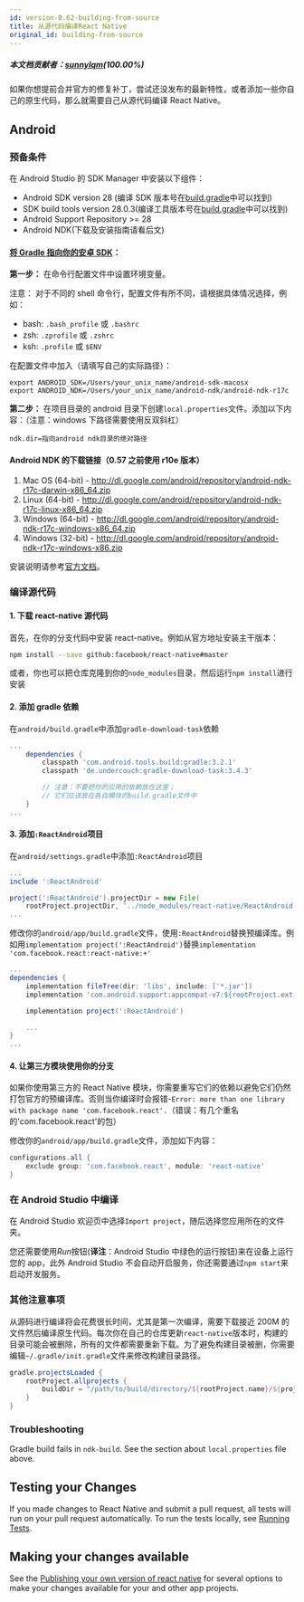 ```yaml
---
id: version-0.62-building-from-source
title: 从源代码编译React Native
original_id: building-from-source
---
```


##### 本文档贡献者：[sunnylqm](https://github.com/search?q=sunnylqm%40qq.com+in%3Aemail&type=Users)(100.00%)

如果你想提前合并官方的修复补丁，尝试还没发布的最新特性，或者添加一些你自己的原生代码，那么就需要自己从源代码编译 React Native。

## Android

### 预备条件

在 Android Studio 的 SDK Manager 中安装以下组件：

- Android SDK version 28 (编译 SDK 版本号在[build.gradle](https://github.com/facebook/react-native/blob/master/ReactAndroid/build.gradle)中可以找到)
- SDK build tools version 28.0.3(编译工具版本号在[build.gradle](https://github.com/facebook/react-native/blob/master/ReactAndroid/build.gradle)中可以找到)
- Android Support Repository >= 28
- Android NDK(下载及安装指南请看后文)

#### [将 Gradle 指向你的安卓 SDK](#gradle-android-sdk)：

**第一步：** 在命令行配置文件中设置环境变量。

注意： 对于不同的 shell 命令行，配置文件有所不同，请根据具体情况选择，例如：

- bash: `.bash_profile` 或 `.bashrc`
- zsh: `.zprofile` 或 `.zshrc`
- ksh: `.profile` 或 `$ENV`

在配置文件中加入（请填写自己的实际路径）：

```
export ANDROID_SDK=/Users/your_unix_name/android-sdk-macosx
export ANDROID_NDK=/Users/your_unix_name/android-ndk/android-ndk-r17c
```

**第二步：** 在项目目录的 android 目录下创建`local.properties`文件。添加以下内容：（注意：windows 下路径需要使用反双斜杠）

```
ndk.dir=指向android ndk目录的绝对路径
```

#### Android NDK 的下载链接（0.57 之前使用 r10e 版本）

1.  Mac OS (64-bit) - http://dl.google.com/android/repository/android-ndk-r17c-darwin-x86_64.zip
2.  Linux (64-bit) - http://dl.google.com/android/repository/android-ndk-r17c-linux-x86_64.zip
3.  Windows (64-bit) - http://dl.google.com/android/repository/android-ndk-r17c-windows-x86_64.zip
4.  Windows (32-bit) - http://dl.google.com/android/repository/android-ndk-r17c-windows-x86.zip

安装说明请参考[官方文档](https://developer.android.com/ndk/index.html)。

### 编译源代码

#### 1. 下载 react-native 源代码

首先，在你的分支代码中安装 react-native。例如从官方地址安装主干版本：

```sh
npm install --save github:facebook/react-native#master
```

或者，你也可以把仓库克隆到你的`node_modules`目录，然后运行`npm install`进行安装

#### 2. 添加 gradle 依赖

在`android/build.gradle`中添加`gradle-download-task`依赖

```gradle
...
    dependencies {
        classpath 'com.android.tools.build:gradle:3.2.1'
        classpath 'de.undercouch:gradle-download-task:3.4.3'

        // 注意：不要把你的应用的依赖放在这里；
        // 它们应该放在各自模块的build.gradle文件中
    }
...
```

#### 3. 添加`:ReactAndroid`项目

在`android/settings.gradle`中添加`:ReactAndroid`项目

```gradle
...
include ':ReactAndroid'

project(':ReactAndroid').projectDir = new File(
    rootProject.projectDir, '../node_modules/react-native/ReactAndroid')
...
```

修改你的`android/app/build.gradle`文件，使用`:ReactAndroid`替换预编译库。例如用`implementation project(':ReactAndroid')`替换`implementation 'com.facebook.react:react-native:+'`

```gradle
...
dependencies {
    implementation fileTree(dir: 'libs', include: ['*.jar'])
    implementation 'com.android.support:appcompat-v7:${rootProject.ext.supportLibVersion}'

    implementation project(':ReactAndroid')

    ...
}
...
```

#### 4. 让第三方模块使用你的分支

如果你使用第三方的 React Native 模块，你需要重写它们的依赖以避免它们仍然打包官方的预编译库。否则当你编译时会报错-`Error: more than one library with package name 'com.facebook.react'.`（错误：有几个重名的'com.facebook.react'的包）

修改你的`android/app/build.gradle`文件，添加如下内容：

```gradle
configurations.all {
    exclude group: 'com.facebook.react', module: 'react-native'
}
```

### 在 Android Studio 中编译

在 Android Studio 欢迎页中选择`Import project`，随后选择您应用所在的文件夹。

您还需要使用*Run*按钮(**译注**：Android Studio 中绿色的运行按钮)来在设备上运行您的 app，此外 Android Studio 不会自动开启服务，你还需要通过`npm start`来启动开发服务。

### 其他注意事项

从源码进行编译将会花费很长时间，尤其是第一次编译，需要下载接近 200M 的文件然后编译原生代码。每次你在自己的仓库更新`react-native`版本时，构建的目录可能会被删除，所有的文件都需要重新下载。为了避免构建目录被删，你需要编辑`~/.gradle/init.gradle`文件来修改构建目录路径。

```gradle
gradle.projectsLoaded {
    rootProject.allprojects {
        buildDir = "/path/to/build/directory/${rootProject.name}/${project.name}"
    }
}
```

### Troubleshooting

Gradle build fails in `ndk-build`. See the section about `local.properties` file above.

## Testing your Changes

If you made changes to React Native and submit a pull request, all tests will run on your pull request automatically. To run the tests locally, see [Running Tests](testing.md).

## Making your changes available

See the [Publishing your own version of react native](publishing.md) for several options to make your changes available for your and other app projects.
